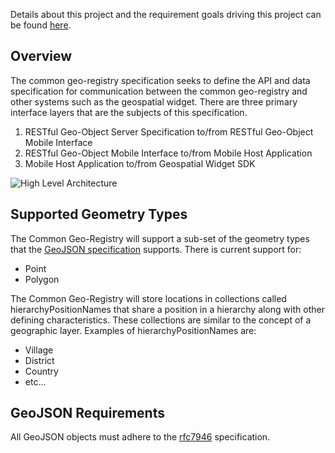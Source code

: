 Details about this project and the requirement goals driving this project can be found [here](https://docs.google.com/document/d/1aJFSVTeAYszU3c2170jvHJlsku6_4HMn6IAlZ2YDtCQ/edit?usp=sharing).

## Overview

The common geo-registry specification seeks to define the API and data specification for communication between the common geo-registry and other systems such as the geospatial widget. There are three primary interface layers that are the subjects of this specification. 
1. RESTful Geo-Object Server Specification to/from RESTful Geo-Object Mobile Interface
2. RESTful Geo-Object Mobile Interface to/from Mobile Host Application
4. Mobile Host Application to/from Geospatial Widget SDK

![High Level Architecture](https://github.com/terraframe/common-geo-registry-specification/blob/master/resources/high-level-design-v1.png)

## Supported Geometry Types
The Common Geo-Registry will support a sub-set of the geometry types that the [GeoJSON specification](https://tools.ietf.org/html/rfc7946) supports. There is current support for:
* Point
* Polygon

The Common Geo-Registry will store locations in collections called hierarchyPositionNames that share a position in a hierarchy along with other defining characteristics. These collections are similar to the concept of a geographic layer. Examples of hierarchyPositionNames are:
* Village
* District
* Country
* etc... 

## GeoJSON Requirements
All GeoJSON objects must adhere to the [rfc7946](https://tools.ietf.org/html/rfc7946) specification.
